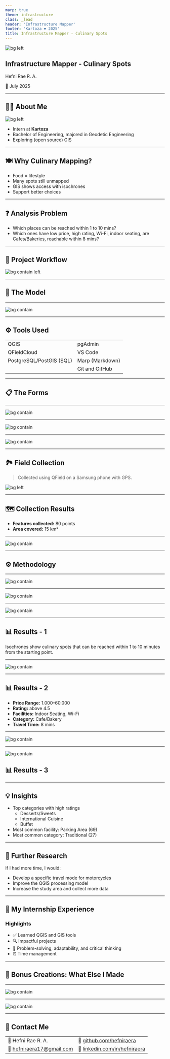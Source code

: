 ```yaml
---
marp: true
theme: infrastructure
class: _lead
header: 'Infrastructure Mapper'
footer: 'Kartoza ❤️ 2025'
title: Infrastructure Mapper - Culinary Spots
---
```

![bg left](../img/food-services.png)

## Infrastructure Mapper - Culinary Spots

Hefni Rae R. A.

<span class="presentation-date">📅 July 2025</span>

---

## 👩‍💻 About Me

![bg  left](../img/interns/hefni-raera.png)

* Intern at **Kartoza**
* Bachelor of Engineering, majored in Geodetic Engineering
* Exploring (open source) GIS

---

## 🍽️ Why Culinary Mapping?

* Food = lifestyle
* Many spots still unmapped
* GIS shows access with isochrones
* Support better choices

---

## ❓ Analysis Problem

* Which places can be reached within 1 to 10 mins?
* Which ones have low price, high rating, Wi-Fi, indoor seating, are Cafes/Bakeries, reachable within 8 mins?

---

## 🧭 Project Workflow

![bg contain left](../img/culinaryfacilities-flowchart.png)

---

## 🧱 The Model

---

![bg contain](../img/culinaryfacilities-erd.png)

---

## ⚙️ Tools Used

|        |     |
|-------------------|---------------------|
| QGIS              | pgAdmin             |
| QFieldCloud       | VS Code             |
| PostgreSQL/PostGIS (SQL)| Marp (Markdown)                |
|                   | Git and GitHub      |

---

## 📋 The Forms

---

![bg contain](../img/culinaryfacilities-formsqgis.png)

---

![bg contain](../img/culinaryfacilities-formsqgis2.png)

---

![bg contain](../img/culinaryfacilities-forms.png)

---

## 🏞️ Field Collection

> Collected using QField on a Samsung phone with GPS.

![bg left](../img/culinaryfacilities-field.png)

---

## 🗺️ Collection Results

* **Features collected:** 80 points
* **Area covered:** 15 km²

---

![bg contain](../img/culinaryfacilities-collection.png)

---

## ⚙️ Methodology

---

![bg contain](../img/culinaryfacilities-model.png)

---

![bg contain](../img/culinaryfacilities-model2.png)

---

![bg contain](../img/culinaryfacilities-model3.png)

---

## 📊 Results - 1

Isochrones show culinary spots that can be reached within 1 to 10 minutes from the starting point.

---

![bg contain](../img/culinaryfacilities-results1.png)

---

## 📊 Results - 2

* **Price Range:** 1.000–60.000  
* **Rating:** above 4.5  
* **Facilities:** Indoor Seating, Wi-Fi  
* **Category:** Cafe/Bakery  
* **Travel Time:** 8 mins

---

![bg contain](../img/culinaryfacilities-results2.png)

---

![bg contain](../img/culinaryfacilities-results3.png)

## 📊 Results - 3

---

## 💡 Insights

* Top categories with high ratings
  * Desserts/Sweets
  * International Cuisine
  * Buffet
* Most common facility: Parking Area (69)
* Most common category: Traditional (27)

---

## 🔬 Further Research

If I had more time, I would:

* Develop a specific travel mode for motorcycles
* Improve the QGIS processing model
* Increase the study area and collect more data

---

## 🧳 My Internship Experience

### Highlights

* ✅ Learned QGIS and GIS tools 
* 🔍 Impactful projects
* 🌟 Problem-solving, adaptability, and critical thinking  
* ⏰ Time management

---

## 🌟 Bonus Creations: What Else I Made

---

![bg contain](../img/hefni-simpleafricamap.png)

---

![bg contain](../img/hefni-bobross.png)

---

## 📧 Contact Me
<!-- _class: contact-table -->
|        |                                  |
|--------|----------------------------------|
| 👤   Hefni Rae R. A.       |    💼     [github.com/hefniraera](https://github.com/hefniraera)           |
| 📧  [hefniraera17@gmail.com](mailto:hefniraera17@gmail.com)    |  🔗   [linkedin.com/in/hefniraera](https://www.linkedin.com/in/hefniraera/)|